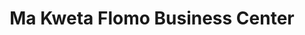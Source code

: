 ---
title: "Ma Kweta Flomo Business Center"
url: /gbarnga/ma-kweta-flomo-business-center/
shop: Kosmetik
---